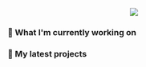 <p align="center"><a href="https://github.com/KenichiQaz/Github-readme-stats">
  <img align="center" src="https://github-readme-stats-git-main-kenichiqaz.vercel.app/api?username=KenichiQaz&count_private=true&show_icons=true&theme=tokyonight" /> 
  
</a></p>

### 👷 What I'm currently working on


### 🌱 My latest projects
